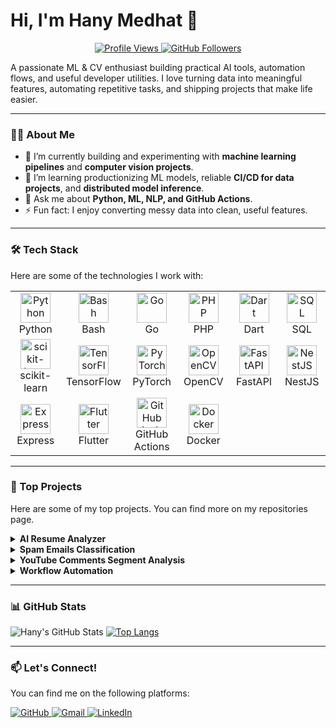 # Hi, I'm Hany Medhat 👋

<p align="center">
  <a href="https://github.com/HanyMedhat10">
    <img src="https://komarev.com/ghpvc/?username=HanyMedhat10&label=Profile%20Views&color=0e75b6&style=for-the-badge" alt="Profile Views"/>
  </a>
  <a href="https://github.com/HanyMedhat10?tab=followers">
    <img src="https://img.shields.io/github/followers/HanyMedhat10?label=Followers&style=for-the-badge&color=blueviolet" alt="GitHub Followers"/>
  </a>
</p>

A passionate ML & CV enthusiast building practical AI tools, automation flows, and useful developer utilities. I love turning data into meaningful features, automating repetitive tasks, and shipping projects that make life easier.

---

### 👨‍💻 About Me

- 🔭 I’m currently building and experimenting with **machine learning pipelines** and **computer vision projects**.
- 🌱 I’m learning productionizing ML models, reliable **CI/CD for data projects**, and **distributed model inference**.
- 💬 Ask me about **Python, ML, NLP, and GitHub Actions**.
- ⚡ Fun fact: I enjoy converting messy data into clean, useful features.

---

### 🛠️ Tech Stack

Here are some of the technologies I work with:

<table>
  <tr>
    <td align="center" width="96">
      <a href="#-tech-stack">
        <img src="https://skillicons.dev/icons?i=py" width="48" height="48" alt="Python" />
      </a>
      <br>Python
    </td>
    <td align="center" width="96">
      <a href="#-tech-stack">
        <img src="https://skillicons.dev/icons?i=bash" width="48" height="48" alt="Bash" />
      </a>
      <br>Bash
    </td>
    <td align="center" width="96">
      <a href="#-tech-stack">
        <img src="https://skillicons.dev/icons?i=go" width="48" height="48" alt="Go" />
      </a>
      <br>Go
    </td>
    <td align="center" width="96">
      <a href="#-tech-stack">
        <img src="https://skillicons.dev/icons?i=php" width="48" height="48" alt="PHP" />
      </a>
      <br>PHP
    </td>
    <td align="center" width="96">
        <a href="#-tech-stack">
            <img src="https://skillicons.dev/icons?i=dart" width="48" height="48" alt="Dart" />
        </a>
        <br>Dart
    </td>
     <td align="center" width="96">
      <a href="#-tech-stack">
        <img src="https://skillicons.dev/icons?i=mysql" width="48" height="48" alt="SQL" />
      </a>
      <br>SQL
    </td>
  </tr>
  <tr>
    <td align="center" width="96">
      <a href="#-tech-stack">
        <img src="https://skillicons.dev/icons?i=sklearn" width="48" height="48" alt="scikit-learn" />
      </a>
      <br>scikit-learn
    </td>
    <td align="center" width="96">
      <a href="#-tech-stack">
        <img src="https://skillicons.dev/icons?i=tensorflow" width="48" height="48" alt="TensorFlow" />
      </a>
      <br>TensorFlow
    </td>
    <td align="center" width="96">
      <a href="#-tech-stack">
        <img src="https://skillicons.dev/icons?i=pytorch" width="48" height="48" alt="PyTorch" />
      </a>
      <br>PyTorch
    </td>
    <td align="center" width="96">
      <a href="#-tech-stack">
        <img src="https://skillicons.dev/icons?i=opencv" width="48" height="48" alt="OpenCV" />
      </a>
      <br>OpenCV
    </td>
     <td align="center" width="96">
      <a href="#-tech-stack">
        <img src="https://skillicons.dev/icons?i=fastapi" width="48" height="48" alt="FastAPI" />
      </a>
      <br>FastAPI
    </td>
    <td align="center" width="96">
      <a href="#-tech-stack">
        <img src="https://skillicons.dev/icons?i=nestjs" width="48" height="48" alt="NestJS" />
      </a>
      <br>NestJS
    </td>
  </tr>
   <tr>
    <td align="center" width="96">
      <a href="#-tech-stack">
        <img src="https://skillicons.dev/icons?i=express" width="48" height="48" alt="Express" />
      </a>
      <br>Express
    </td>
    <td align="center" width="96">
      <a href="#-tech-stack">
        <img src="https://skillicons.dev/icons?i=flutter" width="48" height="48" alt="Flutter" />
      </a>
      <br>Flutter
    </td>
    <td align="center" width="96">
      <a href="#-tech-stack">
        <img src="https://skillicons.dev/icons?i=githubactions" width="48" height="48" alt="GitHub Actions" />
      </a>
      <br>GitHub Actions
    </td>
    <td align="center" width="96">
      <a href="#-tech-stack">
        <img src="https://skillicons.dev/icons?i=docker" width="48" height="48" alt="Docker" />
      </a>
      <br>Docker
    </td>
  </tr>
</table>

---

### 🔭 Top Projects

Here are some of my top projects. You can find more on my repositories page.

<details>
  <summary><strong>AI Resume Analyzer</strong></summary>
  <br>
  <table>
    <tr>
      <td>
        This project is an AI-powered resume analyzer that helps you evaluate how well a candidate's resume aligns with a job description. It provides a similarity score, a detailed analysis report, and suggestions for improvement.
        <br><br>
        <strong>Technologies Used:</strong> Python, NLP, scikit-learn
      </td>
    </tr>
  </table>
  <p align="right">
    <a href="https://github.com/HanyMedhat10/AI-Resume-Analyzer.git">View Repository</a>
  </p>
</details>

<details>
  <summary><strong>Spam Emails Classification</strong></summary>
  <br>
  <table>
    <tr>
      <td>
        An email classification project that uses machine learning to distinguish spam from non-spam emails. This project involves feature engineering, model training, and evaluation to achieve high accuracy.
        <br><br>
        <strong>Technologies Used:</strong> Python, scikit-learn, pandas
      </td>
    </tr>
  </table>
  <p align="right">
    <a href="https://github.com/HanyMedhat10/Spam-Emails-Classify-ML">View Repository</a>
  </p>
</details>

<details>
  <summary><strong>YouTube Comments Segment Analysis</strong></summary>
  <br>
  <table>
    <tr>
      <td>
        This project performs NLP-based sentiment and topic analysis on YouTube comments. It helps content creators understand audience feedback by identifying key themes and sentiments in the comments section.
        <br><br>
        <strong>Technologies Used:</strong> Python, NLP, pandas
      </td>
    </tr>
  </table>
  <p align="right">
    <a href="https://github.com/HanyMedhat10/YouTube-comments-Segment-analysis">View Repository</a>
  </p>
</details>

<details>
  <summary><strong>Workflow Automation</strong></summary>
  <br>
  <table>
    <tr>
      <td>
        A collection of GitHub Actions and CI/CD experiments and examples. This repository is a great resource for anyone looking to automate their development workflows.
        <br><br>
        <strong>Technologies Used:</strong> GitHub Actions, CI/CD
      </td>
    </tr>
  </table>
  <p align="right">
    <a href="https://github.com/HanyMedhat10/workflow">View Repository</a>
  </p>
</details>

---

### 📊 GitHub Stats

![Hany's GitHub Stats](https://github-readme-stats.vercel.app/api?username=HanyMedhat10&show_icons=true&theme=radical)
[![Top Langs](https://github-readme-stats.vercel.app/api/top-langs/?username=HanyMedhat10&layout=compact&theme=radical)](https://github.com/anuraghazra/github-readme-stats)

---

### 📫 Let's Connect!

You can find me on the following platforms:

<p align="left">
  <a href="https://github.com/HanyMedhat10" target="_blank">
    <img src="https://img.shields.io/badge/GitHub-100000?style=for-the-badge&logo=github&logoColor=white" alt="GitHub"/>
  </a>
  <a href="mailto:hany.medhat24@gmail.com" target="_blank">
    <img src="https://img.shields.io/badge/Gmail-D14836?style=for-the-badge&logo=gmail&logoColor=white" alt="Gmail"/>
  </a>
  <a href="https://www.linkedin.com/in/hany-medhat-489527366" target="_blank">
    <img src="https://img.shields.io/badge/LinkedIn-0077B5?style=for-the-badge&logo=linkedin&logoColor=white" alt="LinkedIn"/>
  </a>
</p>
